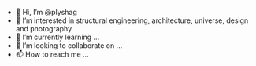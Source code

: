 - 👋 Hi, I’m @plyshag
- 👀 I’m interested in structural engineering, architecture, universe, design and photography 
- 🌱 I’m currently learning ...
- 💞️ I’m looking to collaborate on ...
- 📫 How to reach me ...

<!---
plyshag/plyshag is a ✨ special ✨ repository because its `README.md` (this file) appears on your GitHub profile.
You can click the Preview link to take a look at your changes.
--->
